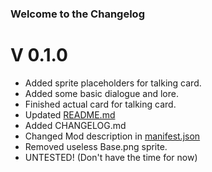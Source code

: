 ### Welcome to the Changelog
# V 0.1.0
- Added sprite placeholders for talking card.
- Added some basic dialogue and lore.
- Finished actual card for talking card.
- Updated [README.md](README.md)
- Added CHANGELOG.md
- Changed Mod description in [manifest.json](manifest.json)
- Removed useless Base.png sprite.
- UNTESTED! (Don't have the time for now)